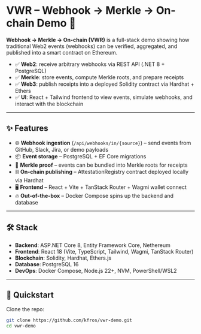 # VWR – Webhook → Merkle → On-chain Demo 🚀

**Webhook → Merkle → On-chain (VWR)** is a full-stack demo showing how traditional Web2 events (webhooks) can be verified, aggregated, and published into a smart contract on Ethereum.

- ✅ **Web2**: receive arbitrary webhooks via REST API (.NET 8 + PostgreSQL)  
- ✅ **Merkle**: store events, compute Merkle roots, and prepare receipts  
- ✅ **Web3**: publish receipts into a deployed Solidity contract via Hardhat + Ethers  
- ✅ **UI**: React + Tailwind frontend to view events, simulate webhooks, and interact with the blockchain  

---

## ✨ Features
- 🌐 **Webhook ingestion** (`/api/webhooks/in/{source}`) – send events from GitHub, Slack, Jira, or demo payloads  
- 📦 **Event storage** – PostgreSQL + EF Core migrations  
- 🌳 **Merkle proof** – events can be bundled into Merkle roots for receipts  
- ⛓ **On-chain publishing** – AttestationRegistry contract deployed locally via Hardhat  
- 🖥 **Frontend** – React + Vite + TanStack Router + Wagmi wallet connect  
- 🔥 **Out-of-the-box** – Docker Compose spins up the backend and database  

---

## 🛠 Stack
- **Backend**: ASP.NET Core 8, Entity Framework Core, Nethereum  
- **Frontend**: React 18 (Vite, TypeScript, Tailwind, Wagmi, TanStack Router)  
- **Blockchain**: Solidity, Hardhat, Ethers.js  
- **Database**: PostgreSQL 16  
- **DevOps**: Docker Compose, Node.js 22+, NVM, PowerShell/WSL2  

---

## 🚀 Quickstart

Clone the repo:
```bash
git clone https://github.com/kfros/vwr-demo.git
cd vwr-demo
